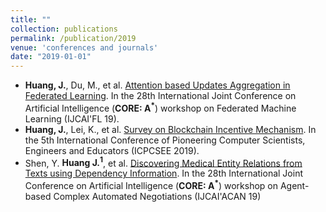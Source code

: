 ```yaml
---
title: ""
collection: publications
permalink: /publication/2019
venue: 'conferences and journals'
date: "2019-01-01"
---
```


- **Huang, J.**, Du, M., et al. [Attention based Updates Aggregation in Federated Learning](http://fml2019.algorithmic-crowdsourcing.com/). In the 28th International Joint Conference on Artificial Intelligence (**CORE: A<sup>*</sup>**) workshop on Federated Machine Learning (IJCAI'FL 19). 
- **Huang, J.**, Lei, K., et al. [Survey on Blockchain Incentive Mechanism](https://link.springer.com/chapter/10.1007/978-981-15-0118-0_30). In the 5th International Conference of Pioneering Computer Scientists, Engineers and Educators (ICPCSEE 2019).  
- Shen, Y. **Huang J.<sup>1</sup>**, et al. [Discovering Medical Entity Relations from Texts using Dependency Information](https://cobweb.cs.uga.edu/~shengli/Docs/Tusion19/1_Discovering_Medical_Entity_Relations_from_Texts_using_Dependency_Information.pdf). In the 28th International Joint Conference on Artificial Intelligence (**CORE: A<sup>*</sup>**) workshop on Agent-based Complex Automated Negotiations (IJCAI'ACAN 19)

<!---
- Shen, Y., **Huang, J.<sup>*</sup>**, et al. Discovering Medical Entity Relations from Texts using Dependency Information. Natural Language Engineering (IF: 1.465).
- Lei, K., Du M., Yang L., **Huang, J.**, et al. Towards a Blockchain-Based Equilibrium Trading Mechanism for Assets. In IEEE International Conference on High Performance Computing and Communications (**HPCC 2019**). 
- Lei, K., Huang, S., **Huang, J.**, et al. Intelligent Eco Networking (IEN) II: A Knowledge-Driven Future Internet Infrastructure for Value-Oriented Ecosystem. In International Conference on Hot Information-Centric Networking (HotICN 2019).
-->
